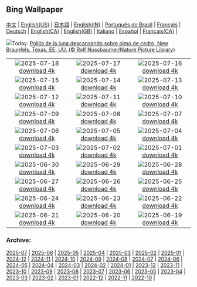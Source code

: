 ## Bing Wallpaper
[中文](README.md) |                     [English(US)](en-US.md) |                     [日本語](ja-JP.md) |                     [English(IN)](en-IN.md) |                     [Português do Brasil](pt-BR.md) |                     [Français](fr-FR.md) |                     [Deutsch](de-DE.md) |                     [English(CA)](en-CA.md) |                     [English(GB)](en-GB.md) |                     [Italiano](it-IT.md) |                     [Español](es-ES.md) |                     [Français(CA)](fr-CA.md) |                    

![](https://www.bing.com/th?id=OHR.MothWeek_ES-ES7594362162_UHD.jpg&w=1000)Today: [Polilla de la luna descansando sobre olmo de cedro, New Braunfels, Texas, EE. UU. (© Rolf Nussbaumer/Nature Picture Library)](https://www.bing.com/th?id=OHR.MothWeek_ES-ES7594362162_UHD.jpg)

|      |      |      |
| :----: | :----: | :----: |
|![](https://www.bing.com/th?id=OHR.AshyWoodswallow_ES-ES2269692997_UHD.jpg&pid=hp&w=384&h=216&rs=1&c=4)2025-07-18 [download 4k](https://www.bing.com/th?id=OHR.AshyWoodswallow_ES-ES2269692997_UHD.jpg)|![](https://www.bing.com/th?id=OHR.PerseidasAragon_ES-ES4625376331_UHD.jpg&pid=hp&w=384&h=216&rs=1&c=4)2025-07-17 [download 4k](https://www.bing.com/th?id=OHR.PerseidasAragon_ES-ES4625376331_UHD.jpg)|![](https://www.bing.com/th?id=OHR.TemplePhilae_ES-ES6627799153_UHD.jpg&pid=hp&w=384&h=216&rs=1&c=4)2025-07-16 [download 4k](https://www.bing.com/th?id=OHR.TemplePhilae_ES-ES6627799153_UHD.jpg)|
|![](https://www.bing.com/th?id=OHR.FranceLavender_ES-ES8017516672_UHD.jpg&pid=hp&w=384&h=216&rs=1&c=4)2025-07-15 [download 4k](https://www.bing.com/th?id=OHR.FranceLavender_ES-ES8017516672_UHD.jpg)|![](https://www.bing.com/th?id=OHR.YoungShark_ES-ES5981151828_UHD.jpg&pid=hp&w=384&h=216&rs=1&c=4)2025-07-14 [download 4k](https://www.bing.com/th?id=OHR.YoungShark_ES-ES5981151828_UHD.jpg)|![](https://www.bing.com/th?id=OHR.BasaltColumns_ES-ES5645735099_UHD.jpg&pid=hp&w=384&h=216&rs=1&c=4)2025-07-13 [download 4k](https://www.bing.com/th?id=OHR.BasaltColumns_ES-ES5645735099_UHD.jpg)|
|![](https://www.bing.com/th?id=OHR.RibadesellaSummer_ES-ES5366585834_UHD.jpg&pid=hp&w=384&h=216&rs=1&c=4)2025-07-12 [download 4k](https://www.bing.com/th?id=OHR.RibadesellaSummer_ES-ES5366585834_UHD.jpg)|![](https://www.bing.com/th?id=OHR.TokyoSunrise_ES-ES5285423958_UHD.jpg&pid=hp&w=384&h=216&rs=1&c=4)2025-07-11 [download 4k](https://www.bing.com/th?id=OHR.TokyoSunrise_ES-ES5285423958_UHD.jpg)|![](https://www.bing.com/th?id=OHR.BahamaBlues_ES-ES3186595692_UHD.jpg&pid=hp&w=384&h=216&rs=1&c=4)2025-07-10 [download 4k](https://www.bing.com/th?id=OHR.BahamaBlues_ES-ES3186595692_UHD.jpg)|
|![](https://www.bing.com/th?id=OHR.ConstitucionStation_ES-ES3087797004_UHD.jpg&pid=hp&w=384&h=216&rs=1&c=4)2025-07-09 [download 4k](https://www.bing.com/th?id=OHR.ConstitucionStation_ES-ES3087797004_UHD.jpg)|![](https://www.bing.com/th?id=OHR.SecedaPeak_ES-ES2991611419_UHD.jpg&pid=hp&w=384&h=216&rs=1&c=4)2025-07-08 [download 4k](https://www.bing.com/th?id=OHR.SecedaPeak_ES-ES2991611419_UHD.jpg)|![](https://www.bing.com/th?id=OHR.ShetlandGannets_ES-ES2850528780_UHD.jpg&pid=hp&w=384&h=216&rs=1&c=4)2025-07-07 [download 4k](https://www.bing.com/th?id=OHR.ShetlandGannets_ES-ES2850528780_UHD.jpg)|
|![](https://www.bing.com/th?id=OHR.MesquiteFlats_ES-ES2757827262_UHD.jpg&pid=hp&w=384&h=216&rs=1&c=4)2025-07-06 [download 4k](https://www.bing.com/th?id=OHR.MesquiteFlats_ES-ES2757827262_UHD.jpg)|![](https://www.bing.com/th?id=OHR.TourCyclists_ES-ES2642482383_UHD.jpg&pid=hp&w=384&h=216&rs=1&c=4)2025-07-05 [download 4k](https://www.bing.com/th?id=OHR.TourCyclists_ES-ES2642482383_UHD.jpg)|![](https://www.bing.com/th?id=OHR.OroseiSardegna_ES-ES2424357191_UHD.jpg&pid=hp&w=384&h=216&rs=1&c=4)2025-07-04 [download 4k](https://www.bing.com/th?id=OHR.OroseiSardegna_ES-ES2424357191_UHD.jpg)|
|![](https://www.bing.com/th?id=OHR.MaroonClownfish_ES-ES2159485386_UHD.jpg&pid=hp&w=384&h=216&rs=1&c=4)2025-07-03 [download 4k](https://www.bing.com/th?id=OHR.MaroonClownfish_ES-ES2159485386_UHD.jpg)|![](https://www.bing.com/th?id=OHR.TarragonaFireworks_ES-ES2035632810_UHD.jpg&pid=hp&w=384&h=216&rs=1&c=4)2025-07-02 [download 4k](https://www.bing.com/th?id=OHR.TarragonaFireworks_ES-ES2035632810_UHD.jpg)|![](https://www.bing.com/th?id=OHR.CanadaDayFogo_ES-ES1121865641_UHD.jpg&pid=hp&w=384&h=216&rs=1&c=4)2025-07-01 [download 4k](https://www.bing.com/th?id=OHR.CanadaDayFogo_ES-ES1121865641_UHD.jpg)|
|![](https://www.bing.com/th?id=OHR.WolfeCrater_ES-ES0950300171_UHD.jpg&pid=hp&w=384&h=216&rs=1&c=4)2025-06-30 [download 4k](https://www.bing.com/th?id=OHR.WolfeCrater_ES-ES0950300171_UHD.jpg)|![](https://www.bing.com/th?id=OHR.BandaIsland_ES-ES0659509057_UHD.jpg&pid=hp&w=384&h=216&rs=1&c=4)2025-06-29 [download 4k](https://www.bing.com/th?id=OHR.BandaIsland_ES-ES0659509057_UHD.jpg)|![](https://www.bing.com/th?id=OHR.PrideCatalonia_ES-ES0481311914_UHD.jpg&pid=hp&w=384&h=216&rs=1&c=4)2025-06-28 [download 4k](https://www.bing.com/th?id=OHR.PrideCatalonia_ES-ES0481311914_UHD.jpg)|
|![](https://www.bing.com/th?id=OHR.SplendidFrog_ES-ES0147065495_UHD.jpg&pid=hp&w=384&h=216&rs=1&c=4)2025-06-27 [download 4k](https://www.bing.com/th?id=OHR.SplendidFrog_ES-ES0147065495_UHD.jpg)|![](https://www.bing.com/th?id=OHR.HorseheadRock_ES-ES1398658009_UHD.jpg&pid=hp&w=384&h=216&rs=1&c=4)2025-06-26 [download 4k](https://www.bing.com/th?id=OHR.HorseheadRock_ES-ES1398658009_UHD.jpg)|![](https://www.bing.com/th?id=OHR.GlastonburyScenic_ES-ES1318845810_UHD.jpg&pid=hp&w=384&h=216&rs=1&c=4)2025-06-25 [download 4k](https://www.bing.com/th?id=OHR.GlastonburyScenic_ES-ES1318845810_UHD.jpg)|
|![](https://www.bing.com/th?id=OHR.DelicateArch_ES-ES1233867011_UHD.jpg&pid=hp&w=384&h=216&rs=1&c=4)2025-06-24 [download 4k](https://www.bing.com/th?id=OHR.DelicateArch_ES-ES1233867011_UHD.jpg)|![](https://www.bing.com/th?id=OHR.CalaIbiza_ES-ES1129716294_UHD.jpg&pid=hp&w=384&h=216&rs=1&c=4)2025-06-23 [download 4k](https://www.bing.com/th?id=OHR.CalaIbiza_ES-ES1129716294_UHD.jpg)|![](https://www.bing.com/th?id=OHR.AmazonEcuador_ES-ES0820958985_UHD.jpg&pid=hp&w=384&h=216&rs=1&c=4)2025-06-22 [download 4k](https://www.bing.com/th?id=OHR.AmazonEcuador_ES-ES0820958985_UHD.jpg)|
|![](https://www.bing.com/th?id=OHR.WorldTriathlonMultisport_ES-ES0689492688_UHD.jpg&pid=hp&w=384&h=216&rs=1&c=4)2025-06-21 [download 4k](https://www.bing.com/th?id=OHR.WorldTriathlonMultisport_ES-ES0689492688_UHD.jpg)|![](https://www.bing.com/th?id=OHR.IcelandSolstice_ES-ES0482972208_UHD.jpg&pid=hp&w=384&h=216&rs=1&c=4)2025-06-20 [download 4k](https://www.bing.com/th?id=OHR.IcelandSolstice_ES-ES0482972208_UHD.jpg)|![](https://www.bing.com/th?id=OHR.WinterBegins_ES-ES0401089663_UHD.jpg&pid=hp&w=384&h=216&rs=1&c=4)2025-06-19 [download 4k](https://www.bing.com/th?id=OHR.WinterBegins_ES-ES0401089663_UHD.jpg)|


### Archive:
[2025-07](archive/es-ES/202507/README.md) | [2025-06](archive/es-ES/202506/README.md) | [2025-05](archive/es-ES/202505/README.md) | [2025-04](archive/es-ES/202504/README.md) | [2025-03](archive/es-ES/202503/README.md) | [2025-02](archive/es-ES/202502/README.md) | [2025-01](archive/es-ES/202501/README.md) | [2024-12](archive/es-ES/202412/README.md) | [2024-11](archive/es-ES/202411/README.md) | [2024-10](archive/es-ES/202410/README.md) | [2024-09](archive/es-ES/202409/README.md) | [2024-08](archive/es-ES/202408/README.md) | [2024-07](archive/es-ES/202407/README.md) | [2024-06](archive/es-ES/202406/README.md) | [2024-05](archive/es-ES/202405/README.md) | [2024-04](archive/es-ES/202404/README.md) | [2024-03](archive/es-ES/202403/README.md) | [2024-02](archive/es-ES/202402/README.md) | [2024-01](archive/es-ES/202401/README.md) | [2023-12](archive/es-ES/202312/README.md) | [2023-11](archive/es-ES/202311/README.md) | [2023-10](archive/es-ES/202310/README.md) | [2023-09](archive/es-ES/202309/README.md) | [2023-08](archive/es-ES/202308/README.md) | [2023-07](archive/es-ES/202307/README.md) | [2023-06](archive/es-ES/202306/README.md) | [2023-05](archive/es-ES/202305/README.md) | [2023-04](archive/es-ES/202304/README.md) | [2023-03](archive/es-ES/202303/README.md) | [2023-02](archive/es-ES/202302/README.md) | [2023-01](archive/es-ES/202301/README.md) | [2022-12](archive/es-ES/202212/README.md) | [2022-11](archive/es-ES/202211/README.md) | [2022-10](archive/es-ES/202210/README.md) | 